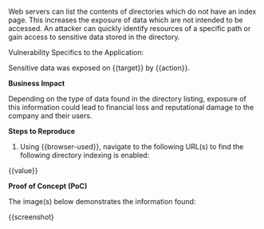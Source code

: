 Web servers can list the contents of directories which do not have an index page. This increases the exposure of data which are not intended to be accessed. An attacker can quickly identify resources of a specific path or gain access to sensitive data stored in the directory.

Vulnerability Specifics to the Application:

Sensitive data was exposed on {{target}} by {{action}}.

**Business Impact**

Depending on the type of data found in the directory listing, exposure of this information could lead to financial loss and reputational damage to the company and their users.

**Steps to Reproduce**

1. Using {{browser-used}}, navigate to the following URL(s) to find the following directory indexing is enabled:

{{value}}


**Proof of Concept (PoC)**

The image(s) below demonstrates the information found:

{{screenshot}
